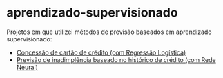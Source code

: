 # aprendizado-supervisionado
Projetos em que utilizei métodos de previsão baseados em aprendizado supervisionado:

- <a href="https://github.com/cwaltrick/aprendizado-supervisionado/blob/main/concessao_cartao_credito.ipynb">Concessão de cartão de crédito (com Regressão Logística)</a>
- <a href="https://github.com/cwaltrick/aprendizado-supervisionado/blob/main/concessao_cartao_credito.ipynb">Previsão de inadimplência baseado no histórico de crédito (com Rede Neural)</a>

